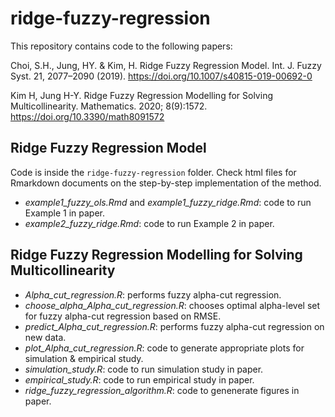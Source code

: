 # ridge-fuzzy-regression

This repository contains code to the following papers:

Choi, S.H., Jung, HY. & Kim, H. Ridge Fuzzy Regression Model. Int. J. Fuzzy Syst. 21, 2077–2090 (2019). https://doi.org/10.1007/s40815-019-00692-0

Kim H, Jung H-Y. Ridge Fuzzy Regression Modelling for Solving Multicollinearity. Mathematics. 2020; 8(9):1572. https://doi.org/10.3390/math8091572

## Ridge Fuzzy Regression Model

Code is inside the `ridge-fuzzy-regression` folder. Check html files for Rmarkdown documents on the step-by-step implementation of the method. 

- *example1_fuzzy_ols.Rmd* and *example1_fuzzy_ridge.Rmd*: code to run Example 1 in paper.
- *example2_fuzzy_ridge.Rmd*: code to run Example 2 in paper.


## Ridge Fuzzy Regression Modelling for Solving Multicollinearity

- *Alpha_cut_regression.R*: performs fuzzy alpha-cut regression. 
- *choose_alpha_Alpha_cut_regression.R*: chooses optimal alpha-level set for fuzzy alpha-cut regression based on RMSE.
- *predict_Alpha_cut_regression.R*: performs fuzzy alpha-cut regression on new data.
- *plot_Alpha_cut_regression.R*: code to generate appropriate plots for simulation & empirical study.
- *simulation_study.R*: code to run simulation study in paper.
- *empirical_study.R*: code to run empirical study in paper.
- *ridge_fuzzy_regression_algorithm.R*: code to genenerate figures in paper. 



